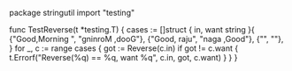 package stringutil
import "testing"

func TestReverse(t *testing.T) {
	cases := []struct {
		in, want string
	}{
		{"Good,Morning ", "gninroM ,dooG"},
		{"Good, raju", "naga ,Good"},
		{"", ""},
	}
	for _, c := range cases {
		got := Reverse(c.in)
		if got != c.want {
			t.Errorf("Reverse(%q) == %q, want %q", c.in, got, c.want)
		}
	}
}
